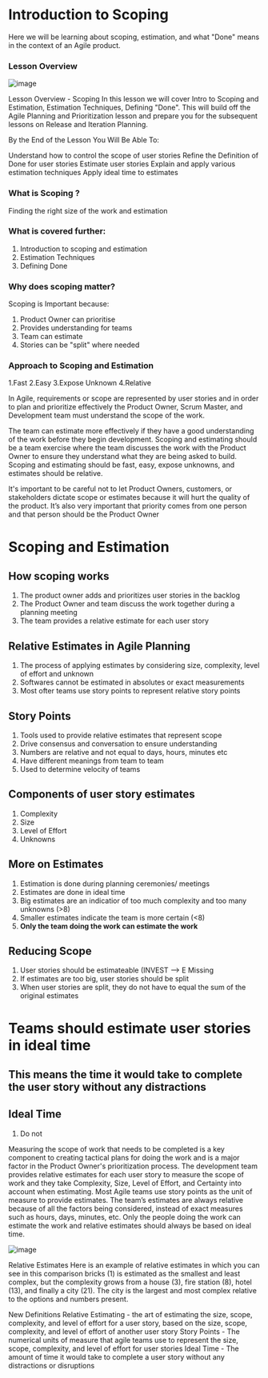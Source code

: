 # Introduction to Scoping

Here we will be learning about scoping, estimation, and what "Done" means in the context of an Agile product.

### Lesson Overview

![image](https://github.com/shaikat010/Udacity-Agile-Software-Developer-Nanodegree/assets/68814937/74b5e296-210b-4353-8103-3c73b9984447)

Lesson Overview - Scoping
In this lesson we will cover Intro to Scoping and Estimation, Estimation Techniques, Defining "Done". This will build off the Agile Planning and Prioritization lesson and prepare you for the subsequent lessons on Release and Iteration Planning.

By the End of the Lesson You Will Be Able To:

Understand how to control the scope of user stories
Refine the Definition of Done for user stories
Estimate user stories
Explain and apply various estimation techniques
Apply ideal time to estimates



### What is Scoping ?

Finding the right size of the work and estimation


### What is covered further:

1. Introduction to scoping and estimation
2. Estimation Techniques
3. Defining Done

### Why does scoping matter?

Scoping is Important because:

1. Product Owner can prioritise
2. Provides understanding for teams
3. Team can estimate
4. Stories can be "split" where needed

### Approach to Scoping and Estimation

1.Fast
2.Easy
3.Expose Unknown
4.Relative

In Agile, requirements or scope are represented by user stories and in order to plan and prioritize effectively the Product Owner, Scrum Master, and Development team must understand the scope of the work.

The team can estimate more effectively if they have a good understanding of the work before they begin development. Scoping and estimating should be a team exercise where the team discusses the work with the Product Owner to ensure they understand what they are being asked to build. Scoping and estimating should be fast, easy, expose unknowns, and estimates should be relative.

It's important to be careful not to let Product Owners, customers, or stakeholders dictate scope or estimates because it will hurt the quality of the product. It’s also very important that priority comes from one person and that person should be the Product Owner

# Scoping and Estimation

## How scoping works

1. The product owner adds and prioritizes user stories in the backlog
2. The Product Owner and team discuss the work together during a planning meeting
3. The team provides a relative estimate for each user story

## Relative Estimates in Agile Planning

1. The process of applying estimates by considering size, complexity, level of effort and unknown
2. Softwares cannot be estimated in absolutes or exact measurements
3. Most ofter teams use story points to represent relative story points

## Story Points

1. Tools used to provide relative estimates that represent scope
2. Drive consensus and conversation to ensure understanding
3. Numbers are relative and not equal to days, hours, minutes etc
4. Have different meanings from team to team
5. Used to determine velocity of teams

## Components of user story estimates

1. Complexity
2. Size
3. Level of Effort
4. Unknowns

## More on Estimates

1. Estimation is done during planning ceremonies/ meetings
2. Estimates are done in ideal time
3. Big estimates are an indicatior of too much complexity and too many unknowns (>8)
4. Smaller estimates indicate the team is more certain (<8)
5. **Only the team doing the work can estimate the work**
   

## Reducing Scope

1. User stories should be estimateable (INVEST --> E Missing
2. If estimates are too big, user stories should be split
3. When user stories are split, they do not have to equal the sum of the original estimates

# Teams should estimate user stories in ideal time

## This means the time it would take to complete the user story without any distractions

## Ideal Time

1. Do not 

Measuring the scope of work that needs to be completed is a key component to creating tactical plans for doing the work and is a major factor in the Product Owner's prioritization process. The development team provides relative estimates for each user story to measure the scope of work and they take Complexity, Size, Level of Effort, and Certainty into account when estimating. Most Agile teams use story points as the unit of measure to provide estimates. The team’s estimates are always relative because of all the factors being considered, instead of exact measures such as hours, days, minutes, etc. Only the people doing the work can estimate the work and relative estimates should always be based on ideal time.

![image](https://github.com/shaikat010/Udacity-Agile-Software-Developer-Nanodegree/assets/68814937/aa1f4c30-99b6-4a53-b931-db4de708215e)


Relative Estimates
Here is an example of relative estimates in which you can see in this comparison bricks (1) is estimated as the smallest and least complex, but the complexity grows from a house (3), fire station (8), hotel (13), and finally a city (21). The city is the largest and most complex relative to the options and numbers present.

New Definitions
Relative Estimating - the art of estimating the size, scope, complexity, and level of effort for a user story, based on the size, scope, complexity, and level of effort of another user story
Story Points - The numerical units of measure that agile teams use to represent the size, scope, complexity, and level of effort for user stories
Ideal Time - The amount of time it would take to complete a user story without any distractions or disruptions




   



